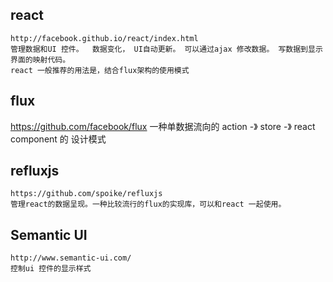 react   
-----
    http://facebook.github.io/react/index.html
    管理数据和UI 控件。  数据变化， UI自动更新。 可以通过ajax 修改数据。 写数据到显示界面的映射代码。
    react 一般推荐的用法是，结合flux架构的使用模式
    
flux
-----
 https://github.com/facebook/flux
  一种单数据流向的 action -》 store -》 react component 的 设计模式


    
refluxjs
--------
    https://github.com/spoike/refluxjs
    管理react的数据呈现。一种比较流行的flux的实现库，可以和react 一起使用。
    
Semantic UI
-----------
    http://www.semantic-ui.com/
    控制ui 控件的显示样式
